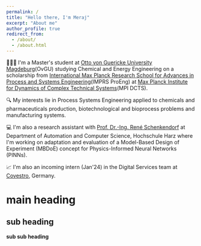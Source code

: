 ```yaml
---
permalink: /
title: "Hello there, I'm Meraj"
excerpt: "About me"
author_profile: true
redirect_from: 
  - /about/
  - /about.html
---
```


🧑🏽‍💻 I'm a Master's student at [Otto von Guericke University Magdeburg](https://www.ovgu.de/)(OvGU) studying Chemical and Energy Engineering on a scholarship from [International Max Planck Research School for Advances in Process and Systems Engineering](https://www.mpi-magdeburg.mpg.de/imprs)(IMPRS ProEng) at [Max Planck Institute for Dynamics of Complex Technical Systems](https://www.mpi-magdeburg.mpg.de/2316/en)(MPI DCTS).

🔍 My interests lie in Process Systems Engineering applied to chemicals and pharmaceuticals production, biotechnological and bioprocess problems and manufacturing systems.

💻 I'm also a research assistant with [Prof. Dr.-Ing. René Schenkendorf](https://www.hs-harz.de/rschenkendorf/zur-person) at Department of Automation and Computer Science, Hochschule Harz where I'm working on adaptation and evaluation of a Model-Based Design of Experiment (MBDoE) concept for Physics-Informed Neural Networks (PINNs).

📈 I'm also an incoming intern (Jan'24) in the Digital Services team at [Covestro](https://www.covestro.com/en/company/covestro-worldwide/deutschland/covestro-in-deutschland/standorte/leverkusen), Germany.





main heading
======





sub heading
------


**sub sub heading**
